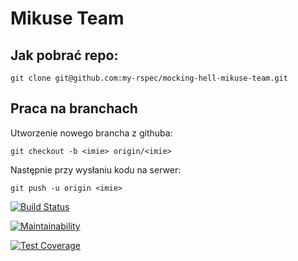 # Mikuse Team

## Jak pobrać repo:
`git clone git@github.com:my-rspec/mocking-hell-mikuse-team.git`

## Praca na branchach
Utworzenie nowego brancha z githuba: 

`git checkout -b <imie> origin/<imie>`

Następnie przy wysłaniu kodu na serwer:

`git push -u origin <imie>`

[![Build Status](https://travis-ci.org/my-rspec/mocking-hell-mikuse-team.svg?branch=master)](https://travis-ci.org/my-rspec/mocking-hell-mikuse-team)

[![Maintainability](https://api.codeclimate.com/v1/badges/9dbd04fdfe072b95d34b/maintainability)](https://codeclimate.com/github/my-rspec/mocking-hell-mikuse-team/maintainability)

[![Test Coverage](https://api.codeclimate.com/v1/badges/9dbd04fdfe072b95d34b/test_coverage)](https://codeclimate.com/github/my-rspec/mocking-hell-mikuse-team/test_coverage)

